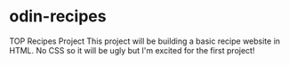 # odin-recipes
TOP Recipes Project
This project will be building a basic recipe website in HTML. No CSS so it will be ugly but I'm excited for the first project!